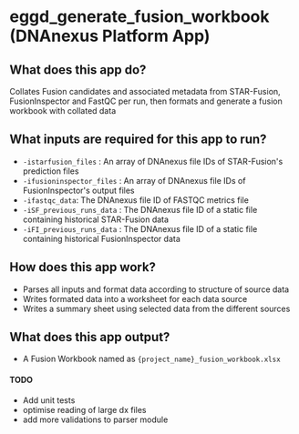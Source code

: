 # eggd_generate_fusion_workbook (DNAnexus Platform App)

## What does this app do?
Collates Fusion candidates and associated metadata from STAR-Fusion, FusionInspector and FastQC per run, then formats and generate a fusion workbook with collated data

## What inputs are required for this app to run?
- `-istarfusion_files` : An array of DNAnexus file IDs of STAR-Fusion's prediction files
- `-ifusioninspector_files` : An array of DNAnexus file IDs of FusionInspector's output files
- `-ifastqc_data`: The DNAnexus file ID of FASTQC metrics file
- `-iSF_previous_runs_data` : The DNAnexus file ID of a static file containing historical STAR-Fusion data
- `-iFI_previous_runs_data` : The DNAnexus file ID of a static file containing historical FusionInspector data

## How does this app work?
- Parses all inputs and format data according to structure of source data
- Writes formated data into a worksheet for each data source
- Writes a summary sheet using selected data from the different sources

## What does this app output?
- A Fusion Workbook named as `{project_name}_fusion_workbook.xlsx`

#### TODO
- Add unit tests
- optimise reading of large dx files
- add more validations to parser module